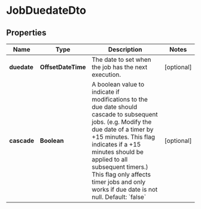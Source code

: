 

# JobDuedateDto


## Properties

Name | Type | Description | Notes
------------ | ------------- | ------------- | -------------
**duedate** | **OffsetDateTime** | The date to set when the job has the next execution. |  [optional]
**cascade** | **Boolean** | A boolean value to indicate if modifications to the due date should cascade to subsequent jobs. (e.g. Modify the due date of a timer by +15 minutes. This flag indicates if a +15 minutes should be applied to all subsequent timers.) This flag only affects timer jobs and only works if due date is not null. Default: &#x60;false&#x60; |  [optional]



